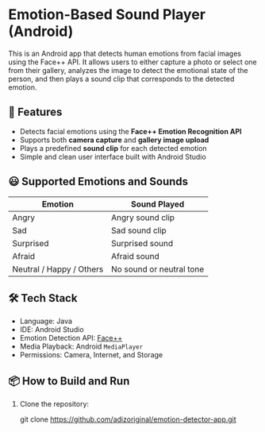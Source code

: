# Emotion-Based Sound Player (Android)

This is an Android app that detects human emotions from facial images using the Face++ API. It allows users to either capture a photo or select one from their gallery, analyzes the image to detect the emotional state of the person, and then plays a sound clip that corresponds to the detected emotion.

## 🎯 Features

- Detects facial emotions using the **Face++ Emotion Recognition API**
- Supports both **camera capture** and **gallery image upload**
- Plays a predefined **sound clip** for each detected emotion
- Simple and clean user interface built with Android Studio

## 😃 Supported Emotions and Sounds

| Emotion    | Sound Played       |
|------------|--------------------|
| Angry      | Angry sound clip   |
| Sad        | Sad sound clip     |
| Surprised  | Surprised sound    |
| Afraid     | Afraid sound       |
| Neutral / Happy / Others | No sound or neutral tone |

## 🛠️ Tech Stack

- Language: Java
- IDE: Android Studio
- Emotion Detection API: [Face++](https://www.faceplusplus.com/)
- Media Playback: Android `MediaPlayer`
- Permissions: Camera, Internet, and Storage

## 📦 How to Build and Run

1. Clone the repository:

   git clone https://github.com/adizoriginal/emotion-detector-app.git
